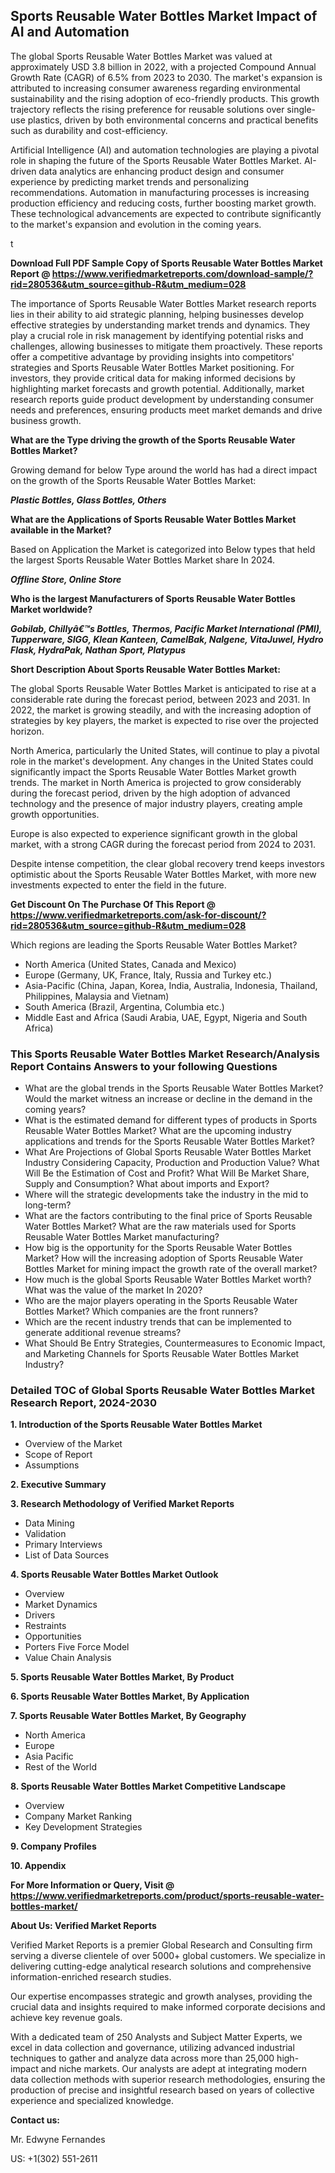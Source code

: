 <h2>Sports Reusable Water Bottles Market Impact of AI and Automation</h2><p>The global Sports Reusable Water Bottles Market was valued at approximately USD 3.8 billion in 2022, with a projected Compound Annual Growth Rate (CAGR) of 6.5% from 2023 to 2030. The market's expansion is attributed to increasing consumer awareness regarding environmental sustainability and the rising adoption of eco-friendly products. This growth trajectory reflects the rising preference for reusable solutions over single-use plastics, driven by both environmental concerns and practical benefits such as durability and cost-efficiency.</p><p>Artificial Intelligence (AI) and automation technologies are playing a pivotal role in shaping the future of the Sports Reusable Water Bottles Market. AI-driven data analytics are enhancing product design and consumer experience by predicting market trends and personalizing recommendations. Automation in manufacturing processes is increasing production efficiency and reducing costs, further boosting market growth. These technological advancements are expected to contribute significantly to the market's expansion and evolution in the coming years.</p>t</p><p id="" class=""><strong>Download Full PDF Sample Copy of Sports Reusable Water Bottles Market Report @ <a href="https://www.verifiedmarketreports.com/download-sample/?rid=280536&utm_source=github-R&utm_medium=028" target="_blank">https://www.verifiedmarketreports.com/download-sample/?rid=280536&utm_source=github-R&utm_medium=028</a></strong></p><p>The importance of&nbsp;Sports Reusable Water Bottles Market research reports lies in their ability to aid strategic planning, helping businesses develop effective strategies by understanding market trends and dynamics. They play a crucial role in risk management by identifying potential risks and challenges, allowing businesses to mitigate them proactively. These reports offer a competitive advantage by providing insights into competitors' strategies and Sports Reusable Water Bottles Market positioning. For investors, they provide critical data for making informed decisions by highlighting market forecasts and growth potential. Additionally, market research reports guide product development by understanding consumer needs and preferences, ensuring products meet market demands and drive business growth.</p><p><strong>What are the&nbsp;Type driving the growth of the Sports Reusable Water Bottles Market?</strong></p><p id="" class="">Growing demand for below Type around the world has had a direct impact on the growth of the Sports Reusable Water Bottles Market:</p><em><strong>Plastic Bottles, Glass Bottles, Others</strong></em></p><strong>What are the&nbsp;Applications&nbsp;of Sports Reusable Water Bottles Market available in the Market?</strong></p><p id="" class="">Based on Application the Market is categorized into Below types that held the largest Sports Reusable Water Bottles Market share In 2024.</p><em><strong>Offline Store, Online Store</strong></em></p><strong>Who is the largest Manufacturers of Sports Reusable Water Bottles Market worldwide?</strong></p><p><em><strong>Gobilab, Chillyâ€™s Bottles, Thermos, Pacific Market International (PMI), Tupperware, SIGG, Klean Kanteen, CamelBak, Nalgene, VitaJuwel, Hydro Flask, HydraPak, Nathan Sport, Platypus</strong></em></p><p id="" class=""><strong>Short Description About Sports Reusable Water Bottles Market:</strong></p><p>The global Sports Reusable Water Bottles Market is anticipated to rise at a considerable rate during the forecast period, between 2023 and 2031. In 2022, the market is growing steadily, and with the increasing adoption of strategies by key players, the market is expected to rise over the projected horizon.</p><p>North America, particularly the United States, will continue to play a pivotal role in the market's development. Any changes in the United States could significantly impact the Sports Reusable Water Bottles Market growth trends. The market in North America is projected to grow considerably during the forecast period, driven by the high adoption of advanced technology and the presence of major industry players, creating ample growth opportunities.</p><p>Europe is also expected to experience significant growth in the global market, with a strong CAGR during the forecast period from 2024 to 2031.</p><p>Despite intense competition, the clear global recovery trend keeps investors optimistic about the Sports Reusable Water Bottles Market, with more new investments expected to enter the field in the future.</p><p id="" class=""><strong>Get Discount On The Purchase Of This Report @ <a href="https://www.verifiedmarketreports.com/ask-for-discount/?rid=280536&utm_source=github-R&utm_medium=028" target="_blank">https://www.verifiedmarketreports.com/ask-for-discount/?rid=280536&utm_source=github-R&utm_medium=028</a></strong></p>Which regions are leading the Sports Reusable Water Bottles Market?</p><ul><li>North America (United States, Canada and Mexico)</li><li>Europe (Germany, UK, France, Italy, Russia and Turkey etc.)</li><li>Asia-Pacific (China, Japan, Korea, India, Australia, Indonesia, Thailand, Philippines, Malaysia and Vietnam)</li><li>South America (Brazil, Argentina, Columbia etc.)</li><li>Middle East and Africa (Saudi Arabia, UAE, Egypt, Nigeria and South Africa)</li></ul><h3 id="" class="">This Sports Reusable Water Bottles Market Research/Analysis Report Contains Answers to your following Questions</h3><ul><li>What are the global trends in the Sports Reusable Water Bottles Market? Would the market witness an increase or decline in the demand in the coming years?</li><li>What is the estimated demand for different types of products in Sports Reusable Water Bottles Market? What are the upcoming industry applications and trends for the Sports Reusable Water Bottles Market?</li><li>What Are Projections of Global Sports Reusable Water Bottles Market Industry Considering Capacity, Production and Production Value? What Will Be the Estimation of Cost and Profit? What Will Be Market Share, Supply and Consumption? What about imports and Export?</li><li>Where will the strategic developments take the industry in the mid to long-term?</li><li>What are the factors contributing to the final price of Sports Reusable Water Bottles Market? What are the raw materials used for Sports Reusable Water Bottles Market manufacturing?</li><li>How big is the opportunity for the Sports Reusable Water Bottles Market? How will the increasing adoption of Sports Reusable Water Bottles Market for mining impact the growth rate of the overall market?</li><li>How much is the global Sports Reusable Water Bottles Market worth? What was the value of the market In 2020?</li><li>Who are the major players operating in the Sports Reusable Water Bottles Market? Which companies are the front runners?</li><li>Which are the recent industry trends that can be implemented to generate additional revenue streams?</li><li>What Should Be Entry Strategies, Countermeasures to Economic Impact, and Marketing Channels for Sports Reusable Water Bottles Market Industry?</li></ul><h3 id="" class="">Detailed TOC of Global Sports Reusable Water Bottles Market Research Report, 2024-2030</h3><p id="" class=""><strong>1. Introduction of the Sports Reusable Water Bottles Market</strong></p><ul><li>Overview of the Market</li><li>Scope of Report</li><li>Assumptions</li></ul><p id="" class=""><strong>2. Executive Summary</strong></p><p id="" class=""><strong>3. Research Methodology of Verified Market Reports</strong></p><ul><li>Data Mining</li><li>Validation</li><li>Primary Interviews</li><li>List of Data Sources</li></ul><p id="" class=""><strong>4. Sports Reusable Water Bottles Market Outlook</strong></p><ul><li>Overview</li><li>Market Dynamics</li><li>Drivers</li><li>Restraints</li><li>Opportunities</li><li>Porters Five Force Model</li><li>Value Chain Analysis</li></ul><p id="" class=""><strong>5. Sports Reusable Water Bottles Market, By Product</strong></p><p id="" class=""><strong>6. Sports Reusable Water Bottles Market, By Application</strong></p><p id="" class=""><strong>7. Sports Reusable Water Bottles Market, By Geography</strong></p><ul><li>North America</li><li>Europe</li><li>Asia Pacific</li><li>Rest of the World</li></ul><p id="" class=""><strong>8. Sports Reusable Water Bottles Market Competitive Landscape</strong></p><ul><li>Overview</li><li>Company Market Ranking</li><li>Key Development Strategies</li></ul><p id="" class=""><strong>9. Company Profiles</strong></p><p id="" class=""><strong>10. Appendix</strong></p><p id="" class=""><strong>For More Information or Query, Visit @ <a href="https://www.verifiedmarketreports.com/product/sports-reusable-water-bottles-market/" target="_blank">https://www.verifiedmarketreports.com/product/sports-reusable-water-bottles-market/</a></strong></p><p id="" class=""><strong>About Us: Verified Market Reports</strong></p><p id="" class="">Verified Market Reports is a premier Global Research and Consulting firm serving a diverse clientele of over 5000+ global customers. We specialize in delivering cutting-edge analytical research solutions and comprehensive information-enriched research studies.</p><p id="" class="">Our expertise encompasses strategic and growth analyses, providing the crucial data and insights required to make informed corporate decisions and achieve key revenue goals.</p><p id="" class="">With a dedicated team of 250 Analysts and Subject Matter Experts, we excel in data collection and governance, utilizing advanced industrial techniques to gather and analyze data across more than 25,000 high-impact and niche markets. Our analysts are adept at integrating modern data collection methods with superior research methodologies, ensuring the production of precise and insightful research based on years of collective experience and specialized knowledge.</p><p id="" class=""><strong>Contact us:</strong></p><p id="" class="">Mr. Edwyne Fernandes</p><p id="" class="">US: +1(302) 551-2611</p>